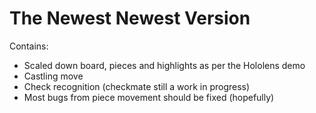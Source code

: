 # The Newest Newest Version

Contains:
- Scaled down board, pieces and highlights as per the Hololens demo
- Castling move
- Check recognition (checkmate still a work in progress)
- Most bugs from piece movement should be fixed (hopefully)